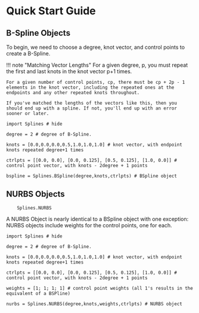 # Quick Start Guide

## B-Spline Objects

To begin, we need to choose a degree, knot vector, and control points to create a B-Spline.

!!! note "Matching Vector Lengths"
    For a given degree, p, you must repeat the first and last knots in the knot vector p+1 times.

    For a given number of control points, cp, there must be cp + 2p - 1 elements in the knot vector, including the repeated ones at the endpoints and any other repeated knots throughout.

    If you've matched the lengths of the vectors like this, then you should end up with a spline. If not, you'll end up with an error sooner or later.

```@example
import Splines # hide

degree = 2 # degree of B-Spline.

knots = [0.0,0.0,0.0,0.5,1.0,1.0,1.0] # knot vector, with endpoint knots repeated degree+1 times

ctrlpts = [[0.0, 0.0], [0.0, 0.125], [0.5, 0.125], [1.0, 0.0]] # control point vector, with knots - 2degree + 1 points

bspline = Splines.BSpline(degree,knots,ctrlpts) # BSpline object
```







## NURBS Objects
```@docs
    Splines.NURBS
```

A NURBS Object is nearly identical to a BSpline object with one exception: NURBS objects include weights for the control points, one for each.

```@example
import Splines # hide

degree = 2 # degree of B-Spline.

knots = [0.0,0.0,0.0,0.5,1.0,1.0,1.0] # knot vector, with endpoint knots repeated degree+1 times

ctrlpts = [[0.0, 0.0], [0.0, 0.125], [0.5, 0.125], [1.0, 0.0]] # control point vector, with knots - 2degree + 1 points

weights = [1; 1; 1; 1] # control point weights (all 1's results in the equivalent of a BSPline)

nurbs = Splines.NURBS(degree,knots,weights,ctrlpts) # NURBS object
```